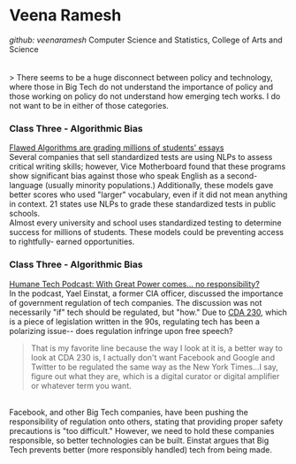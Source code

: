 <h1> Veena Ramesh </h1> 
<i> github: veenaramesh </i> 
Computer Science and Statistics, College of Arts and Science 
<br> 
<br> 
<br> 
> There seems to be a huge disconnect between policy and technology, where those in Big Tech do not understand the importance of policy
and those working on policy do not understand how emerging tech works. I do not want to be in either of those categories. 

<h3> Class Three - Algorithmic Bias </h3> 

[Flawed Algorithms are grading millions of students' essays](https://www.vice.com/en_us/article/pa7dj9/flawed-algorithms-are-grading-millions-of-students-essays?utm_campaign=The%20Batch&utm_source=hs_email&utm_medium=email&utm_content=76444586&_hsenc=p2ANqtz-86J-dM6Yg6jGk3q5m9vpYEAWrt3HONfUloyHgL-gTruZWIgXddqop4Ik21u9kb8gEFegK8xbtfTKquojndZL5W1erjHg&_hsmi=76444586)
<br> 
Several companies that sell standardized tests are using NLPs to assess critical
writing skills; however, Vice Motherboard found that these programs show significant
bias against those who speak English as a second-language (usually minority populations.)
Additionally, these models gave better scores who used "larger" vocabulary, even if
it did not mean anything in context. 21 states use NLPs to grade these standardized
tests in public schools. 
<br> 
Almost every university and school uses standardized testing to determine success
for millions of students. These models could be preventing access to rightfully-
earned opportunities. 

<h3> Class Three - Algorithmic Bias </h3> 

[Humane Tech Podcast: With Great Power comes... no responsibility?](https://humanetech.com/wp-content/uploads/2019/06/CHT-Undivided-Attention-Podcast-Ep.3-With-Great-Power...Transcript.pdf)
<br> 
In the podcast, Yael Einstat, a former CIA officer, discussed the importance of government 
regulation of tech companies. The discussion was not necessarily "if" tech should be 
regulated, but "how." Due to [CDA 230](https://www.eff.org/issues/cda230), which is a piece of legislation written 
in the 90s, regulating tech has been a polarizing issue-- does regulation infringe upon free speech? 
<br> 

> That is my favorite line because the way I look at it is, a better way to look at
CDA 230 is, I actually don't want Facebook and Google and Twitter to be regulated the 
same way as the New York Times...I say, figure out what they are, which is a digital 
curator or digital amplifier or whatever term you want. 

<br> 
Facebook, and other Big Tech companies, have been pushing the responsibility of regulation
onto others, stating that providing proper safety precautions is "too difficult." However,
we need to hold these companies responsible, so better technologies can be built. Einstat 
argues that Big Tech prevents better (more responsibly handled) tech from being made. 

